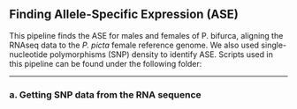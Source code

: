 ## Finding Allele-Specific Expression (ASE)
This pipeline finds the ASE for males and females of P. bifurca, aligning the RNAseq data to the _P. picta_ female reference genome. We also used single-nucleotide polymorphisms (SNP) density to identify ASE. Scripts used in this pipeline can be found under the following folder:

------------------------------------------------------------------------------------------------------------------------------------
### a. Getting SNP data from the RNA sequence

